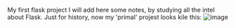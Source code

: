 My first flask project
I will add here some notes, by studying all the intel about Flask.
Just for history, now my 'primal' projest looks kile this:
![image](https://github.com/timmashkov/FlaskProject/assets/106866033/6bee4e5b-4204-4a7a-ad1a-ad983464859e)
